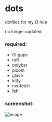# dots
dotfiles for my i3 rice

no longer updated

### required:

- i3-gaps
- rofi
- polybar
- picom
- glava
- kitty
- neofetch
- feh

### screenshot:

![image](https://user-images.githubusercontent.com/61390942/143622452-30bcdeea-704b-4ee8-8fb4-3fd027f0e131.png)
